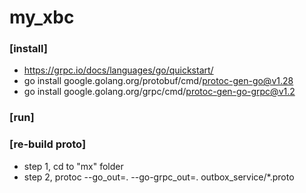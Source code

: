 # my_xbc

### [install]
- https://grpc.io/docs/languages/go/quickstart/
- go install google.golang.org/protobuf/cmd/protoc-gen-go@v1.28
- go install google.golang.org/grpc/cmd/protoc-gen-go-grpc@v1.2

### [run]


### [re-build proto]
- step 1, cd to "mx" folder
- step 2, protoc --go_out=. --go-grpc_out=. outbox_service/*.proto
